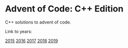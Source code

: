 # Advent of Code: C++ Edition

C++ solutions to advent of code.

Link to years:

[2015](https://github.com/Hopson97/advent-of-code/blob/master/cpp/2015/README.md)
[2016](https://github.com/Hopson97/advent-of-code/blob/master/cpp/2016/README.md)
[2017](https://github.com/Hopson97/advent-of-code/blob/master/cpp/2017/README.md)
[2018](https://github.com/Hopson97/advent-of-code/blob/master/cpp/2018/README.md)
[2019](https://github.com/Hopson97/advent-of-code/blob/master/cpp/2019/README.md)